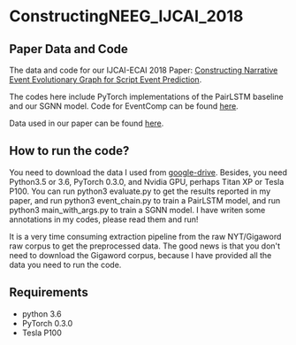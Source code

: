 # ConstructingNEEG_IJCAI_2018

## Paper Data and Code
The data and code for our IJCAI-ECAI 2018 Paper: [Constructing Narrative Event Evolutionary Graph for Script Event Prediction](https://arxiv.org/abs/1805.05081).

The codes here include PyTorch implementations of the PairLSTM baseline and our SGNN model. Code for EventComp can be found [here](http://mark.granroth-wilding.co.uk/papers/what_happens_next/).

Data used in our paper can be found [here](https://drive.google.com/open?id=1WFBDL_zfNC1sSuz0dmaMux3w-OB_hUui).


## How to run the code?

You need to download the data I used from [google-drive](https://drive.google.com/open?id=1WFBDL_zfNC1sSuz0dmaMux3w-OB_hUui). Besides, you need Python3.5 or 3.6, PyTorch 0.3.0, and Nvidia GPU, perhaps Titan XP or Tesla P100. You can run python3 evaluate.py to get the results reported in my paper, and run python3 event_chain.py to train a PairLSTM model, and run python3 main_with_args.py to train a SGNN model. I have writen some annotations in my codes, please read them and run!

It is a very time consuming extraction pipeline from the raw NYT/Gigaword raw corpus to get the preprocessed data. The good news is that you don't need to download the Gigaword corpus, because I have provided all the data you need to run the code.

## Requirements
* python 3.6
* PyTorch 0.3.0
* Tesla P100

